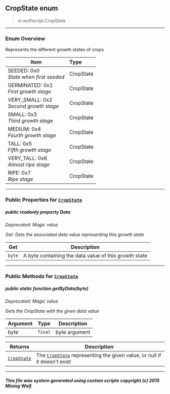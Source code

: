 ## CropState __enum__

>io.wolfscript.CropState

---

### Enum Overview

Represents the different growth states of crops

Item | Type   
--- | :--- 
SEEDED: 0x0<br> _State when first seeded_ | CropState
GERMINATED: 0x1<br> _First growth stage_ | CropState
VERY_SMALL: 0x2<br> _Second growth stage_ | CropState
SMALL: 0x3<br> _Third growth stage_ | CropState
MEDIUM: 0x4<br> _Fourth growth stage_ | CropState
TALL: 0x5<br> _Fifth growth stage_ | CropState
VERY_TALL: 0x6<br> _Almost ripe stage_ | CropState
RIPE: 0x7<br> _Ripe stage_ | CropState



---


### Public Properties for [`CropState`](CropState.md)

##### <a id='data'></a>public  readonly property __Data__
_Deprecated: Magic value_

_Get: Gets the associated data value representing this growth state_

Get | Description
--- | --- 
`byte` | A byte containing the data value of this growth state



---

### Public Methods for [`CropState`](CropState.md)

##### <a id='getbydata'></a>public static function __getByData__(byte)
_Deprecated: Magic value_

_Gets the CropState with the given data value_

Argument | Type | Description  
--- | --- | --- 
byte | `final` | byte argument

Returns | Description
--- | --- 
[`CropState`](CropState.md) | The [`CropState`](CropState.md) representing the given value, or null if it doesn't exist


---


##### This file was system generated using custom scripts copyright (c) 2015 Mining Wolf.
	

